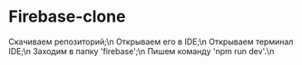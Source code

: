 # Firebase-clone

Скачиваем репозиторий;\n
Открываем его в IDE;\n
Открываем терминал IDE;\n
Заходим в папку 'firebase';\n
Пишем команду 'npm run dev'.\n
